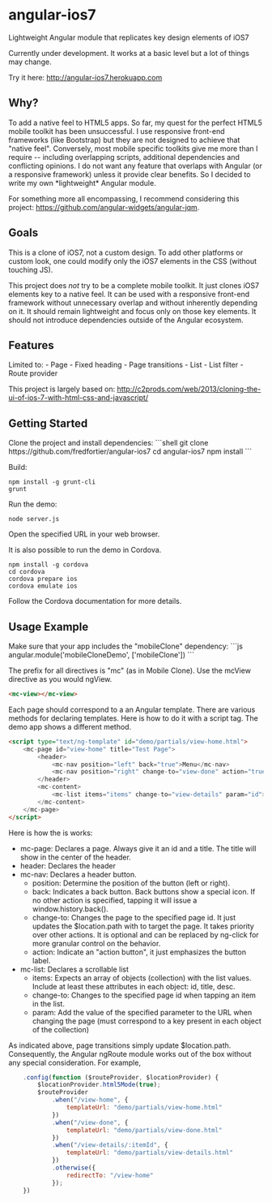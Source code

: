angular-ios7
============

Lightweight Angular module that replicates key design elements of iOS7

Currently under development. It works at a basic level but a lot of things may change.

Try it here: http://angular-ios7.herokuapp.com

<h2>Why?</h2>
To add a native feel to HTML5 apps. So far, my quest for the perfect HTML5 mobile toolkit has been unsuccessful. I use responsive front-end frameworks (like Bootstrap) but they are not designed to achieve that "native feel". Conversely, most mobile specific toolkits give me more than I require -- including overlapping scripts, additional dependencies and conflicting opinions. I do not want any feature that overlaps with Angular (or a responsive framework) unless it provide clear benefits. So I decided to write my own *lightweight* Angular module.

For something more all encompassing, I recommend considering this project: https://github.com/angular-widgets/angular-jqm.

<h2>Goals</h2>
This is a clone of iOS7, not a custom design. To add other platforms or custom look, one could modify only the iOS7 elements in the CSS (without touching JS).

This project does *not* try to be a complete mobile toolkit. It just clones iOS7 elements key to a native feel. It can be used with a responsive front-end framework without unnecessary overlap and without inherently depending on it. It should remain lightweight and focus only on those key elements. It should not introduce dependencies outside of the Angular ecosystem.

<h2>Features</h2>
Limited to:
- Page
- Fixed heading
- Page transitions
- List
- List filter
- Route provider

This project is largely based on: http://c2prods.com/web/2013/cloning-the-ui-of-ios-7-with-html-css-and-javascript/

<h2>Getting Started</h2>
Clone the project and install dependencies:
```shell
git clone https://github.com/fredfortier/angular-ios7
cd angular-ios7
npm install
```

Build:
```shell
npm install -g grunt-cli
grunt
```

Run the demo:
```shell
node server.js
```
Open the specified URL in your web browser.

It is also possible to run the demo in Cordova.
```shell
npm install -g cordova
cd cordova
cordova prepare ios
cordova emulate ios
```
Follow the Cordova documentation for more details.

<h2>Usage Example</h2>
Make sure that your app includes the "mobileClone" dependency:
```js
angular.module('mobileCloneDemo', ['mobileClone'])
```

The prefix for all directives is "mc" (as in Mobile Clone). Use the mcView directive as you would ngView.
```html
<mc-view></mc-view>
```

Each page should correspond to a an Angular template. There are various methods for declaring templates. Here is how to do it with a script tag. The demo app shows a different method.
```html
<script type="text/ng-template" id="demo/partials/view-home.html">
    <mc-page id="view-home" title="Test Page">
        <header>
            <mc-nav position="left" back="true">Menu</mc-nav>
            <mc-nav position="right" change-to="view-done" action="true">Info</mc-nav>
        </header>
        <mc-content>
            <mc-list items="items" change-to="view-details" param="id"></mc-list>
        </mc-content>
    </mc-page>
</script>
```
Here is how the is works:
- mc-page: Declares a page. Always give it an id and a title. The title will show in the center of the header.
- header: Declares the header
- mc-nav: Declares a header button.
  - position: Determine the position of the button (left or right).
  - back: Indicates a back button. Back buttons show a special icon. If no other action is specified, tapping it will issue a window.history.back().
  - change-to: Changes the page to the specified page id. It just updates the $location.path with to target the page. It takes priority over other actions. It is optional and can be replaced by ng-click for more granular control on the behavior.
  - action: Indicate an "action button", it just emphasizes the button label.
- mc-list: Declares a scrollable list
  - items: Expects an array of objects (collection) with the list values. Include at least these attributes in each object: id, title, desc.
  - change-to: Changes to the specified page id when tapping an item in the list.
  - param: Add the value of the specified parameter to the URL when changing the page (must correspond to a key present in each object of the collection)

As indicated above, page transitions simply update $location.path. Consequently, the Angular ngRoute module works out of the box without any special consideration. For example,
```js
    .config(function ($routeProvider, $locationProvider) {
        $locationProvider.html5Mode(true);
        $routeProvider
            .when("/view-home", {
                templateUrl: "demo/partials/view-home.html"
            })
            .when("/view-done", {
                templateUrl: "demo/partials/view-done.html"
            })
            .when("/view-details/:itemId", {
                templateUrl: "demo/partials/view-details.html"
            })
            .otherwise({
                redirectTo: "/view-home"
            });
    })
```
